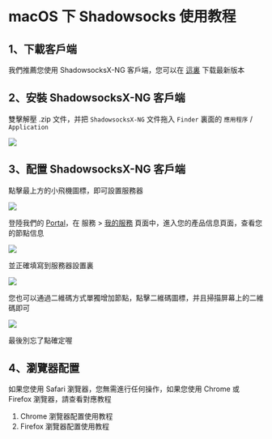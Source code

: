 # macOS 下 Shadowsocks 使用教程

## 1、下載客戶端

我們推薦您使用 ShadowsocksX-NG 客戶端，您可以在 [這裏](https://github.com/shadowsocks/ShadowsocksX-NG/releases/) 下载最新版本

## 2、安裝 ShadowsocksX-NG 客戶端

雙擊解壓 .zip 文件，并把 `ShadowsocksX-NG` 文件拖入 `Finder` 裏面的 `應用程序` / `Application`

![](https://ooo.0o0.ooo/2017/05/23/59230e041b8ab.png)

## 3、配置 ShadowsocksX-NG 客戶端

點擊最上方的小飛機圖標，即可設置服務器

![](https://ooo.0o0.ooo/2017/05/23/592311b8f1a8d.png)

登陸我們的 [Portal](https://portal.shadowsocks.com.au/)，在 服務 > [我的服務](https://portal.shadowsocks.com.au/clientarea.php?action=services) 頁面中，進入您的產品信息頁面，查看您的節點信息

![](https://ooo.0o0.ooo/2017/01/04/586d06d54ada2.png)

並正確填寫到服務器設置裏

![](https://ooo.0o0.ooo/2017/05/23/592311b8f3306.png)

您也可以通過二維碼方式單獨增加節點，點擊二維碼圖標，并且掃描屏幕上的二維碼即可

![](https://ooo.0o0.ooo/2017/05/22/5922fa22e6d8e.png)

最後別忘了點確定喔

## 4、瀏覽器配置

如果您使用 Safari 瀏覽器，您無需進行任何操作，如果您使用 Chrome 或 Firefox 瀏覽器，請查看對應教程

1. Chrome 瀏覽器配置使用教程
2. Firefox 瀏覽器配置使用教程
